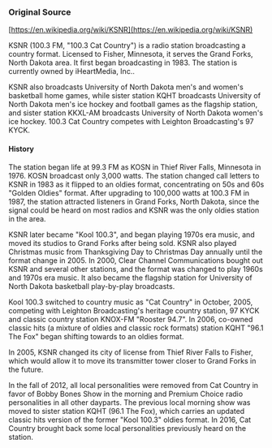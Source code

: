 ### Original Source
[https://en.wikipedia.org/wiki/KSNR](https://en.wikipedia.org/wiki/KSNR)

KSNR (100.3 FM, "100.3 Cat Country") is a radio station broadcasting a country format. Licensed to Fisher, Minnesota, it serves the Grand Forks, North Dakota area. It first began broadcasting in 1983. The station is currently owned by iHeartMedia, Inc..

KSNR also broadcasts University of North Dakota men's and women's basketball home games, while sister station KQHT broadcasts University of North Dakota men's ice hockey and football games as the flagship station, and sister station KKXL-AM broadcasts University of North Dakota women's ice hockey. 100.3 Cat Country competes with Leighton Broadcasting's 97 KYCK.

#### History
The station began life at 99.3 FM as KOSN in Thief River Falls, Minnesota in 1976. KOSN broadcast only 3,000 watts. The station changed call letters to KSNR in 1983 as it flipped to an oldies format, concentrating on 50s and 60s "Golden Oldies" format. After upgrading to 100,000 watts at 100.3 FM in 1987, the station attracted listeners in Grand Forks, North Dakota, since the signal could be heard on most radios and KSNR was the only oldies station in the area.

KSNR later became "Kool 100.3", and began playing 1970s era music, and moved its studios to Grand Forks after being sold. KSNR also played Christmas music from Thanksgiving Day to Christmas Day annually until the format change in 2005. In 2000, Clear Channel Communications bought out KSNR and several other stations, and the format was changed to play 1960s and 1970s era music. It also became the flagship station for University of North Dakota basketball play-by-play broadcasts.

Kool 100.3 switched to country music as "Cat Country" in October, 2005, competing with Leighton Broadcasting's heritage country station, 97 KYCK and classic country station KNOX-FM "Rooster 94.7". In 2006, co-owned classic hits (a mixture of oldies and classic rock formats) station KQHT "96.1 The Fox" began shifting towards to an oldies format.

In 2005, KSNR changed its city of license from Thief River Falls to Fisher, which would allow it to move its transmitter tower closer to Grand Forks in the future.

In the fall of 2012, all local personalities were removed from Cat Country in favor of Bobby Bones Show in the morning and Premium Choice radio personalities in all other dayparts. The previous local morning show was moved to sister station KQHT (96.1 The Fox), which carries an updated classic hits version of the former "Kool 100.3" oldies format. In 2016, Cat Country brought back some local personalities previously heard on the station.
